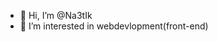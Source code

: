 - 👋 Hi, I’m @Na3tIk
- 👀 I’m interested in webdevlopment(front-end)

<!---
Na3tIk/Na3tIk is a ✨ special ✨ repository because its `README.md` (this file) appears on your GitHub profile.
You can click the Preview link to take a look at your changes.
--->

